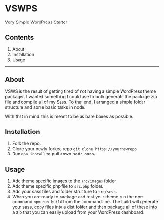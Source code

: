 # VSWPS
Very Simple WordPress Starter

## Contents
1. About
2. Installation
3. Usage

--- 

## About
VSWS is the result of getting tired of not having a simple WordPress theme packager. I wanted something I could use to both generate the package zip file and compile all of my Sass. To that end, I arranged a simple folder structure and some basic tasks in node. 

With that in mind: this is meant to be as bare bones as possible.

## Installation
1. Fork the repo.
2. Clone your newly forked repo `git clone https://yournewrepo`
2. Run `npm install` to pull down node-sass.

## Usage
1. Add theme specific images to the `src/images` folder
2. Add theme specific php file to `src/php` folder.
3. Add your sass files and folder structure to `src/scss`.
4. When you are ready to package and test your theme run the npm command `npm run build` from the command line. The build will generate your sass, copy files into a dist folder and then package all of these into a zip that you can easily upload from your WordPress dashboard.
